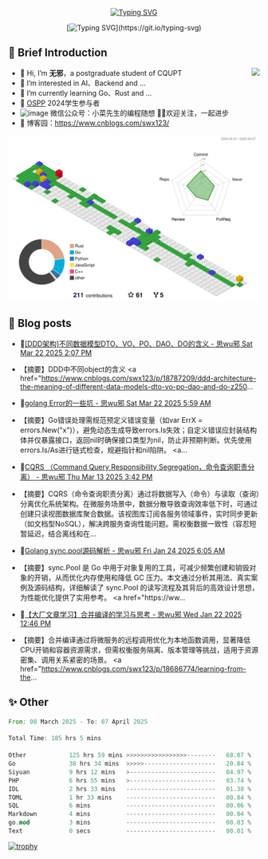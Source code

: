 <div align="center">
    
[![Typing SVG](https://readme-typing-svg.herokuapp.com?font=Fira+Code&pause=10000&color=2977F7&center=true&vCenter=true&random=false&width=435&height=80&lines=%E6%80%9D+%E6%97%A0+%E9%82%AA)](https://git.io/typing-svg)

</div>

<div align="center">
    
[![Typing SVG](https://readme-typing-svg.herokuapp.com?font=Fira+Code&pause=1000&color=2977F7&center=true&vCenter=true&random=false&width=600&height=40&lines=keep+learing+%2C+keep+trying+%2C+keep+doing.)](https://git.io/typing-svg)

</div>


## 🤡 Brief Introduction

<p><img src="https://count.getloli.com/get/@:578223592" align="right" /></p>



- 👋 Hi, I’m **无邪**，a postgraduate student of CQUPT
- 👀 I’m interested in AI、Backend and ...
- 🌱 I’m currently learning Go、Rust and ...
- 💞️ [OSPP](https://summer-ospp.ac.cn/) 2024学生参与者
- ![image](https://github.com/user-attachments/assets/ddc32216-0659-469e-b6aa-89eafc948bf2) 微信公众号：小菜先生的编程随想 👏🏻欢迎关注，一起进步
- 🎈 博客园：https://www.cnblogs.com/swx123/

![](profile-3d-contrib/profile-gitblock.svg)

## 🎈 Blog posts
<!-- BLOG-POST-LIST:START -->
 - 💫[[DDD架构]不同数据模型DTO、VO、PO、DAO、DO的含义 - 思wu邪 Sat Mar 22 2025 2:07 PM](https://www.cnblogs.com/swx123/p/18787209/ddd-architecture-the-meaning-of-different-data-models-dto-vo-po-dao-and-do-z250gkg) 
 - 【摘要】DDD中不同object的含义 &lt;a href=&quot;https://www.cnblogs.com/swx123/p/18787209/ddd-architecture-the-meaning-of-different-data-models-dto-vo-po-dao-and-do-z250... 

 - 🦧[golang Error的一些坑 - 思wu邪 Sat Mar 22 2025 5:59 AM](https://www.cnblogs.com/swx123/p/18786510/some-pitfalls-of-golang-error-zm5wif) 
 - 【摘要】Go错误处理需规范预定义错误变量（如var ErrX = errors.New&lpar;&quot;x&quot;&rpar;），避免动态生成导致errors.Is失效；自定义错误应封装结构体并仅暴露接口，返回nil时确保接口类型为nil，防止非预期判断。优先使用errors.Is/As进行链式检查，规避指针和nil陷阱。 &lt;a... 

 - 💫[CQRS （Command Query Responsibility Segregation，命令查询职责分离） - 思wu邪 Thu Mar 13 2025 3:42 PM](https://www.cnblogs.com/swx123/p/18771282/cqrs-command-query-responsibility-segregation-command-query-responsibilities-separation-z1q9ewi) 
 - 【摘要】CQRS（命令查询职责分离）通过将数据写入（命令）与读取（查询）分离优化系统架构。在微服务场景中，数据分散导致查询效率低下时，可通过创建只读视图数据库聚合数据。该视图库订阅各服务领域事件，实时同步更新（如文档型NoSQL），解决跨服务查询性能问题。需权衡数据一致性（容忍短暂延迟，结合离线和在... 

 - 💫[Golang sync.pool源码解析 - 思wu邪 Fri Jan 24 2025 6:05 AM](https://www.cnblogs.com/swx123/p/18689447/golang-syncpool-source-code-analysis-1xpgw6) 
 - 【摘要】sync.Pool 是 Go 中用于对象复用的工具，可减少频繁创建和销毁对象的开销，从而优化内存使用和降低 GC 压力。本文通过分析其用法、真实案例及源码结构，详细解读了 sync.Pool 的读写流程及其背后的高效设计思想，为性能优化提供了实用参考。 &lt;a href=&quot;https://ww... 

 - 💯[【大厂文章学习】合并编译的学习与思考 - 思wu邪 Wed Jan 22 2025 12:46 PM](https://www.cnblogs.com/swx123/p/18686774/learning-from-the-large-factory-article-the-study-and-thinking-of-combined-compilation-jva2s) 
 - 【摘要】合并编译通过将微服务的远程调用优化为本地函数调用，显著降低CPU开销和容器资源需求，但需权衡服务隔离、版本管理等挑战，适用于资源密集、调用关系紧密的场景。 &lt;a href=&quot;https://www.cnblogs.com/swx123/p/18686774/learning-from-the... 
<!-- BLOG-POST-LIST:END -->


## ✨ Other
<!--START_SECTION:waka-->

```rust
From: 08 March 2025 - To: 07 April 2025

Total Time: 185 hrs 5 mins

Other            125 hrs 59 mins >>>>>>>>>>>>>>>>>--------   68.07 %
Go               38 hrs 34 mins  >>>>>--------------------   20.84 %
Siyuan           9 hrs 12 mins   >------------------------   04.97 %
PHP              6 hrs 55 mins   >------------------------   03.74 %
IDL              2 hrs 33 mins   -------------------------   01.38 %
TOML             1 hr 33 mins    -------------------------   00.84 %
SQL              6 mins          -------------------------   00.06 %
Markdown         4 mins          -------------------------   00.04 %
go.mod           3 mins          -------------------------   00.03 %
Text             0 secs          -------------------------   00.01 %
```

<!--END_SECTION:waka-->


[![trophy](https://github-profile-trophy.vercel.app/?username=578223592)](https://github.com/ryo-ma/github-profile-trophy)

[^_^]:
    commentted-out contents
    should be shift to right by four spaces (`>>`).


    ![:name](https://count.getloli.com/get/@:578223592#pic_right)

    <img align="right" alt="GIF" src="src/code.gif" width="343" height="220" title="Do what you like, and do it best!"> &nbsp;&nbsp;&nbsp;&nbsp;

    <!---
    [https://github.com/anuraghazra/github-readme-stats/blob/master/docs/readme_cn.md](https://www.yuque.com/achuan-2/blog/dq718n)
    --->
    <div align="center">
    <span>  </span>
    <img height="170px" src="https://github-readme-stats.vercel.app/api?username=578223592&theme=solarized-light" /><span>  </span><img height="170px" src="https://github-readme-stats.vercel.app/api/top-langs/?username=578223592&layout=compact&langs_count=8&theme=solarized-light" />
    <span>  </span>
    </div>
    
    <div align="center">
    <!--     [![Ashutosh's github activity graph](https://github-readme-activity-graph.vercel.app/graph?username=Ashutosh00710)](https://github.com/ashutosh00710/github-readme-activity-graph) -->
        <img src="https://github-readme-activity-graph.vercel.app/graph?username=578223592&theme=lucent" />
    <!--     <img src="https://activity-graph.herokuapp.com/graph?username=578223592&theme=minimal" /> -->
    </div>
    
    
    <picture>
      <source media="(prefers-color-scheme: dark)" srcset="https://raw.githubusercontent.com/578223592/578223592/output/github-contribution-grid-snake-dark.svg">
      <source media="(prefers-color-scheme: light)" srcset="https://raw.githubusercontent.com/578223592/578223592/output/github-contribution-grid-snake.svg">
      <img alt="github contribution grid snake animation" src="https://raw.githubusercontent.com/578223592/578223592/output/github-contribution-grid-snake.svg">
    </picture>
